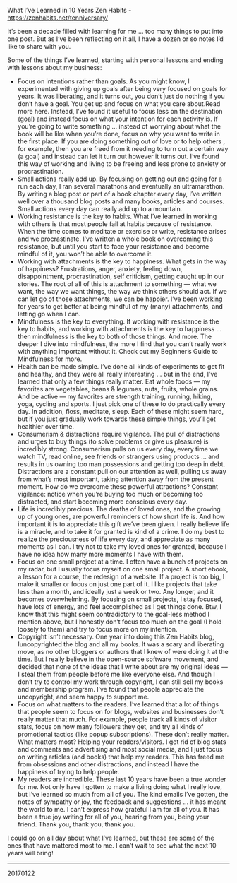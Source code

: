 What I’ve Learned in 10 Years
Zen Habits
-https://zenhabits.net/tenniversary/

It’s been a decade filled with learning for me … too many things to put into one post. But as I’ve been reflecting on it all, I have a dozen or so notes I’d like to share with you.

Some of the things I’ve learned, starting with personal lessons and ending with lessons about my business:

- Focus on intentions rather than goals. As you might know, I experimented with giving up goals after being very focused on goals for years. It was liberating, and it turns out, you don’t just do nothing if you don’t have a goal. You get up and focus on what you care about.Read more here. Instead, I’ve found it useful to focus less on the destination (goal) and instead focus on what your intention for each activity is. If you’re going to write something … instead of worrying about what the book will be like when you’re done, focus on why you want to write in the first place. If you are doing something out of love or to help others , for example, then you are freed from it needing to turn out a certain way (a goal) and instead can let it turn out however it turns out. I’ve found this way of working and living to be freeing and less prone to anxiety or procrastination.
- Small actions really add up. By focusing on getting out and going for a run each day, I ran several marathons and eventually an ultramarathon. By writing a blog post or part of a book chapter every day, I’ve written well over a thousand blog posts and many books, articles and courses. Small actions every day can really add up to a mountain.
- Working resistance is the key to habits. What I’ve learned in working with others is that most people fail at habits because of resistance. When the time comes to meditate or exercise or write, resistance arises and we procrastinate. I’ve written a whole book on overcoming this resistance, but until you start to face your resistance and become mindful of it, you won’t be able to overcome it.
- Working with attachments is the key to happiness. What gets in the way of happiness? Frustrations, anger, anxiety, feeling down, disappointment, procrastination, self criticism, getting caught up in our stories. The root of all of this is attachment to something — what we want, the way we want things, the way we think others should act. If we can let go of those attachments, we can be happier. I’ve been working for years to get better at being mindful of my (many) attachments, and letting go when I can.
- Mindfulness is the key to everything. If working with resistance is the key to habits, and working with attachments is the key to happiness … then mindfulness is the key to both of those things. And more. The deeper I dive into mindfulness, the more I find that you can’t really work with anything important without it. Check out my Beginner’s Guide to Mindfulness for more.
- Health can be made simple. I’ve done all kinds of experiments to get fit and healthy, and they were all really interesting … but in the end, I’ve learned that only a few things really matter. Eat whole foods — my favorites are vegetables, beans & legumes, nuts, fruits, whole grains. And be active — my favorites are strength training, running, hiking, yoga, cycling and sports. I just pick one of these to do practically every day. In addition, floss, meditate, sleep. Each of these might seem hard, but if you just gradually work towards these simple things, you’ll get healthier over time.
- Consumerism & distractions require vigilance. The pull of distractions and urges to buy things (to solve problems or give us pleasure) is incredibly strong. Consumerism pulls on us every day, every time we watch TV, read online, see friends or strangers using products … and results in us owning too man possessions and getting too deep in debt. Distractions are a constant pull on our attention as well, pulling us away from what’s most important, taking attention away from the present moment. How do we overcome these powerful attractions? Constant vigilance: notice when you’re buying too much or becoming too distracted, and start becoming more conscious every day.
- Life is incredibly precious. The deaths of loved ones, and the growing up of young ones, are powerful reminders of how short life is. And how important it is to appreciate this gift we’ve been given. I really believe life is a miracle, and to take it for granted is kind of a crime. I do my best to realize the preciousness of life every day, and appreciate as many moments as I can. I try not to take my loved ones for granted, because I have no idea how many more moments I have with them.
- Focus on one small project at a time. I often have a bunch of projects on my radar, but I usually focus myself on one small project. A short ebook, a lesson for a course, the redesign of a website. If a project is too big, I make it smaller or focus on just one part of it. I like projects that take less than a month, and ideally just a week or two. Any longer, and it becomes overwhelming. By focusing on small projects, I stay focused, have lots of energy, and feel accomplished as I get things done. Btw, I know that this might seem contradictory to the goal-less method I mention above, but I honestly don’t focus too much on the goal (I hold loosely to them) and try to focus more on my intention.
- Copyright isn’t necessary. One year into doing this Zen Habits blog, Iuncopyrighted the blog and all my books. It was a scary and liberating move, as no other bloggers or authors that I knew of were doing it at the time. But I really believe in the open-source software movement, and decided that none of the ideas that I write about are my original ideas — I steal them from people before me like everyone else. And though I don’t try to control my work through copyright, I can still sell my books and membership program. I’ve found that people appreciate the uncopyright, and seem happy to support me.
- Focus on what matters to the readers. I’ve learned that a lot of things that people seem to focus on for blogs, websites and businesses don’t really matter that much. For example, people track all kinds of visitor stats, focus on how many followers they get, and try all kinds of promotional tactics (like popup subscriptions). These don’t really matter. What matters most? Helping your readers/visitors. I got rid of blog stats and comments and advertising and most social media, and I just focus on writing articles (and books) that help my readers. This has freed me from obsessions and other distractions, and instead I have the happiness of trying to help people.
- My readers are incredible. These last 10 years have been a true wonder for me. Not only have I gotten to make a living doing what I really love, but I’ve learned so much from all of you. The kind emails I’ve gotten, the notes of sympathy or joy, the feedback and suggestions … it has meant the world to me. I can’t express how grateful I am for all of you. It has been a true joy writing for all of you, hearing from you, being your friend. Thank you, thank you, thank you.

I could go on all day about what I’ve learned, but these are some of the ones that have mattered most to me. I can’t wait to see what the next 10 years will bring!

-----------
20170122
